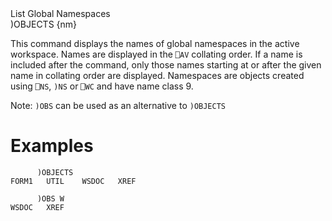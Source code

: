 <div class="heading">
  <div class="name">List Global Namespaces</div>
  <div class="command">)OBJECTS {nm}</div>
</div>

This command displays the names of global namespaces in the active workspace.  Names are displayed in the `⎕AV` collating order.  If a name is included after the command, only those names starting at or after the given name in collating order are displayed.  Namespaces are objects created using `⎕NS`, `)NS` or `⎕WC` and have name class 9.

Note:  `)OBS` can be used as an alternative to `)OBJECTS`

# Examples
```apl
      )OBJECTS
FORM1   UTIL    WSDOC   XREF

      )OBS W
WSDOC   XREF

```
